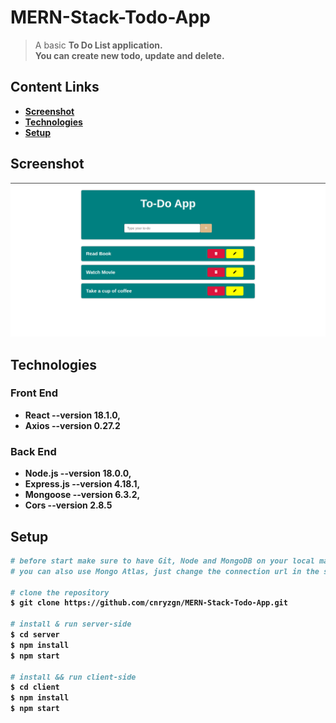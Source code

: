 # MERN-Stack-Todo-App
> A basic <b>To Do List<b> application.<br>
> You can create new todo, update and delete.
  
## Content Links
  * [Screenshot](https://github.com/cnryzgn/MERN-Stack-Todo-App#Screenshot)<br>
  * [Technologies](https://github.com/cnryzgn/MERN-Stack-Todo-App#Technologies)<br>
  * [Setup](https://github.com/cnryzgn/MERN-Stack-Todo-App#Setup)<br>
  
## Screenshot
  ![](https://github.com/cnryzgn/MERN-Stack-Todo-App/blob/main/screenshot/screenshot.png)
  
## Technologies
### Front End
* React --version 18.1.0,
* Axios --version 0.27.2
### Back End
* Node.js --version 18.0.0,
* Express.js --version 4.18.1,
* Mongoose --version 6.3.2,
* Cors --version 2.8.5

## Setup
```bash
# before start make sure to have Git, Node and MongoDB on your local machine.  
# you can also use Mongo Atlas, just change the connection url in the server/server.js
  
# clone the repository
$ git clone https://github.com/cnryzgn/MERN-Stack-Todo-App.git
  
# install & run server-side
$ cd server
$ npm install
$ npm start

# install && run client-side
$ cd client
$ npm install
$ npm start
  
```
